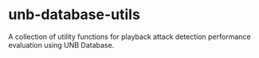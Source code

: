 # unb-database-utils
A collection of utility functions for playback attack detection performance evaluation using UNB Database.
